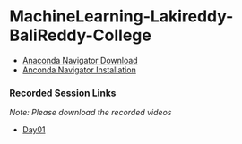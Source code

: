 # MachineLearning-Lakireddy-BaliReddy-College
- [Anaconda Navigator Download](https://www.anaconda.com/products/individual)
- [Anconda Navigator Installation](https://docs.anaconda.com/anaconda/install/windows/)

### Recorded Session Links
*Note: Please download the recorded videos*
- [Day01](https://transcripts.gotomeeting.com/#/s/00e27d089c7c9883cf7f681eefa0adf47f671ee8344871248a281b7ef930bf24)
